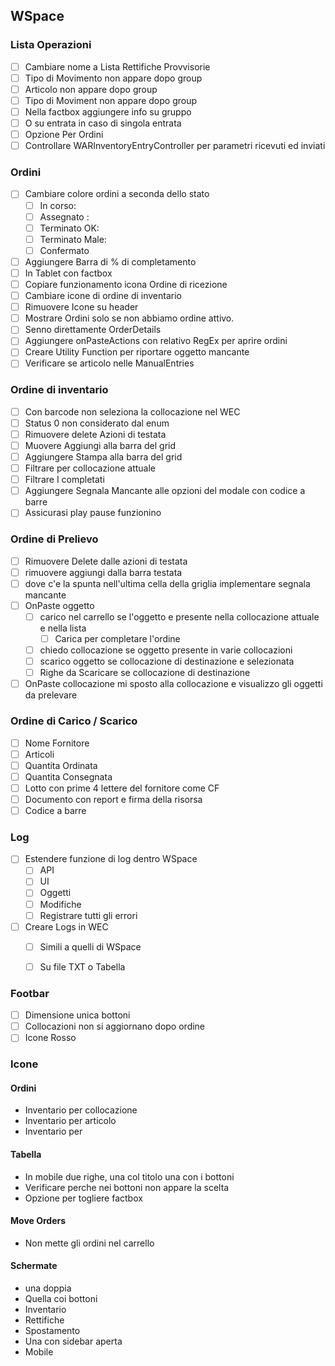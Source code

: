 ## WSpace 
### Lista Operazioni 
- [ ] Cambiare nome a Lista Rettifiche Provvisorie 
- [ ] Tipo di Movimento non appare dopo group 
- [ ] Articolo non appare dopo group
- [ ] Tipo di Moviment non appare dopo group 
- [ ] Nella factbox aggiungere info su gruppo 
- [ ] O su entrata in caso di singola entrata 
- [ ] Opzione Per Ordini 
- [ ] Controllare WARInventoryEntryController per parametri ricevuti ed inviati 

### Ordini 
- [ ] Cambiare colore ordini a seconda dello stato 
	- [ ] In corso: 
	- [ ] Assegnato :
	- [ ] Terminato OK: 
	- [ ] Terminato Male: 
	- [ ] Confermato
- [ ] Aggiungere Barra di % di completamento 
- [ ] In Tablet con factbox 
- [ ] Copiare funzionamento icona Ordine di ricezione 
- [ ] Cambiare icone di ordine di inventario 
- [ ] Rimuovere Icone su header 
- [ ] Mostrare Ordini solo se non abbiamo ordine attivo. 
- [ ] Senno direttamente OrderDetails 
- [ ] Aggiungere onPasteActions con relativo RegEx per aprire ordini 
- [ ] Creare Utility Function per riportare oggetto mancante 
- [ ] Verificare se articolo nelle ManualEntries

### Ordine di inventario 

- [ ] Con barcode non seleziona la collocazione nel WEC
- [ ] Status 0 non considerato dal enum 
- [ ] Rimuovere delete Azioni di testata 
- [ ] Muovere Aggiungi alla barra del grid 
- [ ] Aggiungere Stampa alla barra del grid 
- [ ] Filtrare per collocazione attuale 
- [ ] Filtrare I completati 
- [ ] Aggiungere Segnala Mancante alle opzioni del modale con codice a barre 
- [ ] Assicurasi play pause funzionino 

### Ordine di Prelievo 
- [ ] Rimuovere Delete dalle azioni di testata 
- [ ] rimuovere aggiungi dalla barra testata 
- [ ] dove c'e la spunta nell'ultima cella della griglia implementare segnala mancante 
- [ ] OnPaste oggetto 
	- [ ] carico nel carrello se l'oggetto e presente nella collocazione attuale e nella lista 
		- [ ] Carica per completare l'ordine 
	 - [ ] chiedo collocazione se oggetto presente in varie collocazioni 
	 - [ ] scarico oggetto se collocazione di destinazione e selezionata 
	 - [ ] Righe da Scaricare se collocazione di destinazione 
- [ ] OnPaste collocazione mi sposto alla collocazione e visualizzo gli oggetti da prelevare

### Ordine di Carico / Scarico 
- [ ] Nome Fornitore 
- [ ] Articoli 
- [ ] Quantita Ordinata 
- [ ] Quantita Consegnata 
- [ ] Lotto con prime 4 lettere del fornitore come CF 
- [ ] Documento con report e firma della risorsa 
- [ ] Codice  a barre 

### Log 
- [ ] Estendere funzione di log dentro WSpace 
	- [ ] API 
	- [ ] UI 
	- [ ] Oggetti 
	- [ ] Modifiche 
	- [ ] Registrare tutti gli errori 
- [ ] Creare Logs in WEC 
	- [ ] Simili a quelli di WSpace 
	- [ ] Su file TXT o Tabella 


### Footbar 
- [ ] Dimensione unica bottoni 
- [ ] Collocazioni non si aggiornano dopo ordine 
- [ ] Icone Rosso

### Icone 
#### Ordini 
- Inventario per collocazione 
- Inventario per articolo 
- Inventario per 
#### Tabella 
- In mobile due righe, una col titolo una con i bottoni 
- Verificare perche nei bottoni non appare la scelta 
-  Opzione per togliere factbox 
#### Move Orders 
- Non mette gli ordini nel carrello 

#### Schermate 
- una doppia 
- Quella coi bottoni 
- Inventario 
- Rettifiche 
- Spostamento 
- Una con sidebar aperta 
- Mobile 